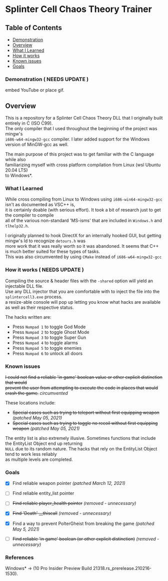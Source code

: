 # Splinter Cell Chaos Theory Trainer

## Table of Contents
  - [Demonstration](#demonstration)
  - [Overview](#overview)
  - [What I Learned](#what-i-learned)
  - [How it works](#how-it-works)
  - [Known issues](#known-issues)
  - [Goals](#Goals)

### Demonstration ( NEEDS UPDATE )
embed YouTube or place gif.

## Overview
This is a repository for a Splinter Cell Chaos Theory DLL that I originally built entirely in C (ISO C99).  
The only compiler that I used throughout the beginning of the project was mingw's  
<code>i686-w64-mingw32-gcc</code> compiler.  I later added support for the Windows version of MinGW-gcc as well.

The main purpose of this project was to get familiar with the C language while also  
familiarizing myself with cross platform compilation from Linux (wsl Ubuntu 20.04 LTS)  
to Windows*.

### What I Learned
While cross compiling from Linux to Windows using <code>i686-win64-mingw32-gcc</code> isn't as documented as VSC++ is,  
it is certainly doable (with serious effort). It took a bit of research just to get the compiler to compile  
all of the various non-standard 'MS-isms' that are included in <code>Windows.h</code> and <code>tlhelp32.h</code>.

I originally planned to hook DirectX for an internally hooked GUI, but getting mingw's ld to recognize <code>detours.h</code> was  
more work that it was really worth so it was abandoned. It seems that C++ is much better suited for these types of tasks.  
This was also circumvented by using <code>CMake</code> instead of <code>i686-w64-mingw32-gcc</code>

### How it works ( NEEDS UPDATE )
Compiling the source & header files with the <code>-shared</code> option will yield an injectable DLL file.  
Use any DLL injector that you are comfortable with to inject the file into the <code>splintercell3.exe</code> process.  
a resize-able console will pop up letting you know what hacks are available as well as their respective status.

The hacks written are:
- Press <code>Numpad 1</code> to toggle God Mode
- Press <code>Numpad 2</code> to toggle Ghost Mode
- Press <code>Numpad 3</code> to toggle Super Gun
- Press <code>Numpad 4</code> to toggle alarms
- Press <code>Numpad 5</code> to toggle enemies
- Press <code>Numpad 6</code> to unlock all doors

### Known issues
~~I could not find a reliable 'in game' boolean value or other explicit distinction that would  
prevent the user from attempting to execute the code in places that would crash the game.~~ <i>circumvented</i>

These locations include:
- ~~Special cases such as trying to teleport without first equipping weapon~~ <i>(patched May 05, 2021)</i>
- ~~Special cases such as trying to toggle no recoil without first equipping weapon~~ <i>(patched May 05, 2021)</i>

The entity list is also extremely illusive. Sometimes functions that include the EntityList Object end up returning  
<code>NULL</code> due to its random nature. The hacks that rely on the EntityList Object tend to work less reliably  
as multiple levels are completed.

### Goals
 - [x] Find reliable weapon pointer <i>(patched March 12, 2021)</i>
 - [ ] Find reliable entity_list pointer
 - [ ] ~~Find reliable player_health pointer~~ <i>(removed - unnecessary)</i>
 - [x] ~~Find 'Death' __thiscall~~ <i>(removed - unnecessary)</i>
 - [x] Find a way to prevent PolterGheist from breaking the game <i>(patched May 5, 2021)</i>
 - [ ] ~~Find reliable 'in game' boolean (or other explicit distinction)~~ <i>(removed - unnecessary)</i>


 ### References
Windows* -> (10 Pro Insider Preview Build 21318.rs_prerelease.210216-1530).